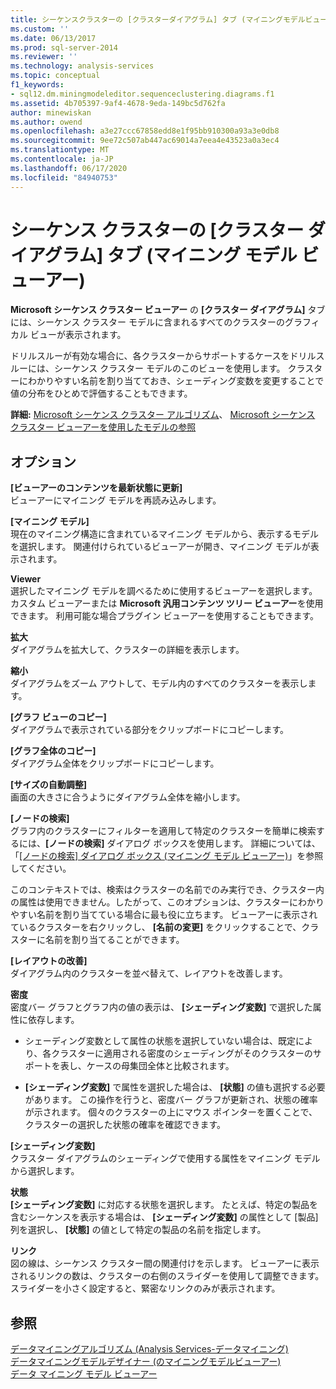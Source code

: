 ```yaml
---
title: シーケンスクラスターの [クラスターダイアグラム] タブ (マイニングモデルビューアー)Microsoft Docs
ms.custom: ''
ms.date: 06/13/2017
ms.prod: sql-server-2014
ms.reviewer: ''
ms.technology: analysis-services
ms.topic: conceptual
f1_keywords:
- sql12.dm.miningmodeleditor.sequenceclustering.diagrams.f1
ms.assetid: 4b705397-9af4-4678-9eda-149bc5d762fa
author: minewiskan
ms.author: owend
ms.openlocfilehash: a3e27ccc67858edd8e1f95bb910300a93a3e0db8
ms.sourcegitcommit: 9ee72c507ab447ac69014a7eea4e43523a0a3ec4
ms.translationtype: MT
ms.contentlocale: ja-JP
ms.lasthandoff: 06/17/2020
ms.locfileid: "84940753"
---
```

# <a name="sequence-clustering-cluster-diagram-tab-mining-model-viewer"></a>シーケンス クラスターの [クラスター ダイアグラム] タブ (マイニング モデル ビューアー)
  **Microsoft シーケンス クラスター ビューアー** の **[クラスター ダイアグラム]** タブには、シーケンス クラスター モデルに含まれるすべてのクラスターのグラフィカル ビューが表示されます。  
  
 ドリルスルーが有効な場合に、各クラスターからサポートするケースをドリルスルーには、シーケンス クラスター モデルのこのビューを使用します。 クラスターにわかりやすい名前を割り当てておき、シェーディング変数を変更することで値の分布をひとめで評価することもできます。  
  
 **詳細:** [Microsoft シーケンス クラスター アルゴリズム](data-mining/microsoft-sequence-clustering-algorithm.md)、 [Microsoft シーケンス クラスター ビューアーを使用したモデルの参照](data-mining/browse-a-model-using-the-microsoft-sequence-cluster-viewer.md)  
  
## <a name="options"></a>オプション  
 **[ビューアーのコンテンツを最新状態に更新]**  
 ビューアーにマイニング モデルを再読み込みします。  
  
 **[マイニング モデル]**  
 現在のマイニング構造に含まれているマイニング モデルから、表示するモデルを選択します。 関連付けられているビューアーが開き、マイニング モデルが表示されます。  
  
 **Viewer**  
 選択したマイニング モデルを調べるために使用するビューアーを選択します。 カスタム ビューアーまたは **Microsoft 汎用コンテンツ ツリー ビューアー**を使用できます。 利用可能な場合プラグイン ビューアーを使用することもできます。  
  
 **拡大**  
 ダイアグラムを拡大して、クラスターの詳細を表示します。  
  
 **縮小**  
 ダイアグラムをズーム アウトして、モデル内のすべてのクラスターを表示します。  
  
 **[グラフ ビューのコピー]**  
 ダイアグラムで表示されている部分をクリップボードにコピーします。  
  
 **[グラフ全体のコピー]**  
 ダイアグラム全体をクリップボードにコピーします。  
  
 **[サイズの自動調整]**  
 画面の大きさに合うようにダイアグラム全体を縮小します。  
  
 **[ノードの検索]**  
 グラフ内のクラスターにフィルターを適用して特定のクラスターを簡単に検索するには、**[ノードの検索]** ダイアログ ボックスを使用します。 詳細については、「[[ノードの検索] ダイアログ ボックス (マイニング モデル ビューアー)](find-node-dialog-box-mining-model-viewer.md)」を参照してください。  
  
 このコンテキストでは、検索はクラスターの名前でのみ実行でき、クラスター内の属性は使用できません。したがって、このオプションは、クラスターにわかりやすい名前を割り当てている場合に最も役に立ちます。 ビューアーに表示されているクラスターを右クリックし、 **[名前の変更]** をクリックすることで、クラスターに名前を割り当てることができます。  
  
 **[レイアウトの改善]**  
 ダイアグラム内のクラスターを並べ替えて、レイアウトを改善します。  
  
 **密度**  
 密度バー グラフとグラフ内の値の表示は、 **[シェーディング変数]** で選択した属性に依存します。  
  
-   シェーディング変数として属性の状態を選択していない場合は、既定により、各クラスターに適用される密度のシェーディングがそのクラスターのサポートを表し、ケースの母集団全体と比較されます。  
  
-   **[シェーディング変数]** で属性を選択した場合は、 **[状態]** の値も選択する必要があります。 この操作を行うと、密度バー グラフが更新され、状態の確率が示されます。 個々のクラスターの上にマウス ポインターを置くことで、クラスターの選択した状態の確率を確認できます。  
  
 **[シェーディング変数]**  
 クラスター ダイアグラムのシェーディングで使用する属性をマイニング モデルから選択します。  
  
 **状態**  
 **[シェーディング変数]** に対応する状態を選択します。 たとえば、特定の製品を含むシーケンスを表示する場合は、 **[シェーディング変数]** の属性として [製品] 列を選択し、 **[状態]** の値として特定の製品の名前を指定します。  
  
 **リンク**  
 図の線は、シーケンス クラスター間の関連付けを示します。 ビューアーに表示されるリンクの数は、クラスターの右側のスライダーを使用して調整できます。 スライダーを小さく設定すると、緊密なリンクのみが表示されます。  
  
## <a name="see-also"></a>参照  
 [データマイニングアルゴリズム &#40;Analysis Services-データマイニング&#41;](data-mining/data-mining-algorithms-analysis-services-data-mining.md)   
 [データマイニングモデルデザイナー &#40;のマイニングモデルビューアー&#41;](mining-model-viewers-data-mining-model-designer.md)   
 [データ マイニング モデル ビューアー](data-mining/data-mining-model-viewers.md)  
  
  
